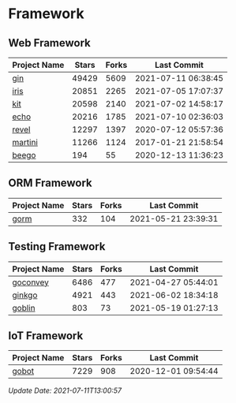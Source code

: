 # Framework

## Web Framework
| Project Name | Stars | Forks | Last Commit |
| ------------ | ----- | ----- | ----------- |
| [gin](https://github.com/gin-gonic/gin) | 49429 | 5609 | 2021-07-11 06:38:45 |
| [iris](https://github.com/kataras/iris) | 20851 | 2265 | 2021-07-05 17:07:37 |
| [kit](https://github.com/go-kit/kit) | 20598 | 2140 | 2021-07-02 14:58:17 |
| [echo](https://github.com/labstack/echo) | 20216 | 1785 | 2021-07-10 02:36:03 |
| [revel](https://github.com/revel/revel) | 12297 | 1397 | 2020-07-12 05:57:36 |
| [martini](https://github.com/go-martini/martini) | 11266 | 1124 | 2017-01-21 21:58:54 |
| [beego](https://github.com/astaxie/beego) | 194 | 55 | 2020-12-13 11:36:23 |

## ORM Framework
| Project Name | Stars | Forks | Last Commit |
| ------------ | ----- | ----- | ----------- |
| [gorm](https://github.com/jinzhu/gorm) | 332 | 104 | 2021-05-21 23:39:31 |

## Testing Framework
| Project Name | Stars | Forks | Last Commit |
| ------------ | ----- | ----- | ----------- |
| [goconvey](https://github.com/smartystreets/goconvey) | 6486 | 477 | 2021-04-27 05:44:01 |
| [ginkgo](https://github.com/onsi/ginkgo) | 4921 | 443 | 2021-06-02 18:34:18 |
| [goblin](https://github.com/franela/goblin) | 803 | 73 | 2021-05-19 01:27:13 |

## IoT Framework
| Project Name | Stars | Forks | Last Commit |
| ------------ | ----- | ----- | ----------- |
| [gobot](https://github.com/hybridgroup/gobot) | 7229 | 908 | 2020-12-01 09:54:44 |

*Update Date: 2021-07-11T13:00:57*